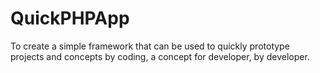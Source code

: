 # QuickPHPApp
To create a simple framework that can be used to quickly prototype projects and concepts by coding, a concept for developer, by developer.
